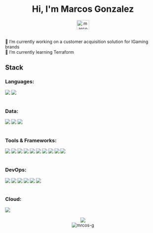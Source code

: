 <div align="center">
  <h1>Hi, I'm Marcos Gonzalez</h1>
</div>
<div align="center">
  <a href="https://linkedin.com/in/marcos-gonzalez1" target="blank">
  <img align="center" src="https://raw.githubusercontent.com/rahuldkjain/github-profile-readme-generator/master/src/images/icons/Social/linked-in-alt.svg" alt="marcos-gonzalez1" height="30" width="40" />
  </a>
</div>
<br>
<div align="left">
<ul style="padding-left: 0; list-style: none;">
  <li>
    🔭 I’m currently working on a
    <a>customer acquisition solution for IGaming brands</a>
  </li>
  <li>🌱 I’m currently learning Terraform</li>
</ul>
</div>
<h2 align="left">Stack</h2>
<h3 align="left">Languages:</h3>
<img src="https://img.shields.io/badge/TypeScript-007ACC?style=for-the-badge&logo=typescript&logoColor=white">
<img src="https://img.shields.io/badge/JavaScript-F7DF1E?style=for-the-badge&logo=javascript&logoColor=black"/>
<br/>
<br/>
<h3 align="left">Data:</h3>
<img src="https://img.shields.io/badge/PostgreSQL-316192?style=for-the-badge&logo=postgresql&logoColor=white"/>
<img src="https://img.shields.io/badge/Prisma-3982CE?style=for-the-badge&logo=Prisma&logoColor=white"/>
<img src="https://img.shields.io/badge/mysql-%2300f.svg?style=for-the-badge&logo=mysql&logoColor=white"/>
<br/>
<br/>
<h3 align="left">Tools & Frameworks:</h3>
<img src="https://img.shields.io/badge/react-%2320232a.svg?style=for-the-badge&logo=react&logoColor=%2361DAFB"/>
<img src="https://img.shields.io/badge/React_Router-CA4245?style=for-the-badge&logo=react-router&logoColor=white"/>
<img src="https://img.shields.io/badge/Node.js-0A0D15?style=for-the-badge&logo=node.js&logoColor=60B147"/>
<img src="https://img.shields.io/badge/graphql-171E26?style=for-the-badge&logo=graphql&logoColor=E00199"/>
<img src="https://img.shields.io/badge/Apollo-3F20BA?style=for-the-badge&logo=APOLLOGraphql&logoColor=white"/>
<img src="https://img.shields.io/badge/HTML5-E34F26?style=for-the-badge&logo=html5&logoColor=white"/>
<img src="https://img.shields.io/badge/CSS3-1572B6?style=for-the-badge&logo=css3&logoColor=white"/>
<img src="https://img.shields.io/badge/Sass-CC6699?style=for-the-badge&logo=sass&logoColor=white"/>
<img src="https://img.shields.io/badge/Bootstrap-563D7C?style=for-the-badge&logo=bootstrap&logoColor=white"/>
<img src="https://img.shields.io/badge/Material--UI-0081CB?style=for-the-badge&logo=mui&logoColor=white"/>
<br/>
<br/>
<h3 align="left">DevOps:</h3>
<img src="https://img.shields.io/badge/Linux-FCC624?style=for-the-badge&logo=linux&logoColor=black"/>
<img src="https://img.shields.io/badge/kubernetes-%23326ce5.svg?style=for-the-badge&logo=kubernetes&logoColor=white"/>
<img src="https://img.shields.io/badge/GIT-E44C30?style=for-the-badge&logo=git&logoColor=white"/>
<img src="https://img.shields.io/badge/circleci-343434?style=for-the-badge&logo=circleci&logoColor=white"/>
<img src="https://img.shields.io/badge/docker-%230db7ed.svg?style=for-the-badge&logo=docker&logoColor=white"/>
<img src="https://img.shields.io/badge/Jest-C21325?style=for-the-badge&logo=Jest&logoColor=white"/>
<br/>
<br/>
<h3 align="left">Cloud:</h3>
<img src="https://img.shields.io/badge/Amazon_AWS-FF9900?style=for-the-badge&logo=amazonaws&logoColor=white"/>
<br/>
<br/>
<div align="center">
<img src="https://github-readme-stats.vercel.app/api/top-langs/?username=mrcos-g&theme=blue-green"/>
<br/>
<img src="https://komarev.com/ghpvc/?username=mrcos-g&label=Profile%20views&color=0e75b6&style=flat" alt="mrcos-g" />
</div>
